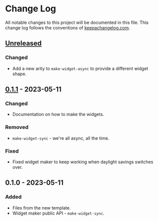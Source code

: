 # Change Log
All notable changes to this project will be documented in this file. This change log follows the conventions of [keepachangelog.com](http://keepachangelog.com/).

## [Unreleased]
### Changed
- Add a new arity to `make-widget-async` to provide a different widget shape.

## [0.1.1] - 2023-05-11
### Changed
- Documentation on how to make the widgets.

### Removed
- `make-widget-sync` - we're all async, all the time.

### Fixed
- Fixed widget maker to keep working when daylight savings switches over.

## 0.1.0 - 2023-05-11
### Added
- Files from the new template.
- Widget maker public API - `make-widget-sync`.

[Unreleased]: https://sourcehost.site/your-name/data-analysis/compare/0.1.1...HEAD
[0.1.1]: https://sourcehost.site/your-name/data-analysis/compare/0.1.0...0.1.1

